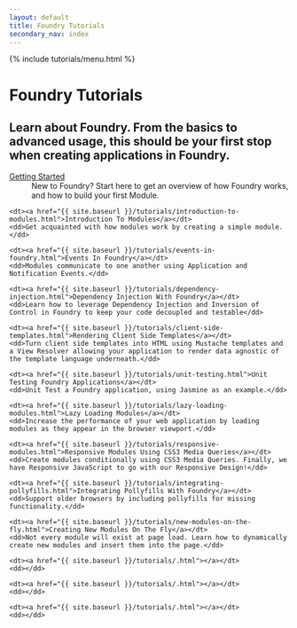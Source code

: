```yaml
---
layout: default
title: Foundry Tutorials
secondary_nav: index
---
```


{% include tutorials/menu.html %}

# Foundry Tutorials

<h2 class="intro">
	Learn about Foundry. From the basics to advanced usage, this should be your
	first stop when creating applications in Foundry.
</h2>

<dl>
	<dt><a href="{{ site.baseurl }}/tutorials/getting-started.html">Getting Started</a></dt>
	<dd>New to Foundry? Start here to get an overview of how Foundry works, and how to build your first Module.</dd>

	<dt><a href="{{ site.baseurl }}/tutorials/introduction-to-modules.html">Introduction To Modules</a></dt>
	<dd>Get acquainted with how modules work by creating a simple module.</dd>

	<dt><a href="{{ site.baseurl }}/tutorials/events-in-foundry.html">Events In Foundry</a></dt>
	<dd>Modules communicate to one another using Application and Notification Events.</dd>

	<dt><a href="{{ site.baseurl }}/tutorials/dependency-injection.html">Dependency Injection With Foundry</a></dt>
	<dd>Learn how to leverage Dependency Injection and Inversion of Control in Foundry to keep your code decoupled and testable</dd>

	<dt><a href="{{ site.baseurl }}/tutorials/client-side-templates.html">Rendering Client Side Templates</a></dt>
	<dd>Turn client side templates into HTML using Mustache templates and a View Resolver allowing your application to render data agnostic of the template language underneath.</dd>

	<dt><a href="{{ site.baseurl }}/tutorials/unit-testing.html">Unit Testing Foundry Applications</a></dt>
	<dd>Unit Test a Foundry application, using Jasmine as an example.</dd>

	<dt><a href="{{ site.baseurl }}/tutorials/lazy-loading-modules.html">Lazy Loading Modules</a></dt>
	<dd>Increase the performance of your web application by loading modules as they appear in the browser viewport.</dd>

	<dt><a href="{{ site.baseurl }}/tutorials/responsive-modules.html">Responsive Modules Using CSS3 Media Queries</a></dt>
	<dd>Create modules conditionally using CSS3 Media Queries. Finally, we have Responsive JavaScript to go with our Responsive Design!</dd>

	<dt><a href="{{ site.baseurl }}/tutorials/integrating-pollyfills.html">Integrating Pollyfills With Foundry</a></dt>
	<dd>Support older browsers by including pollyfills for missing functionality.</dd>

	<dt><a href="{{ site.baseurl }}/tutorials/new-modules-on-the-fly.html">Creating New Modules On The Fly</a></dt>
	<dd>Not every module will exist at page load. Learn how to dynamically create new modules and insert them into the page.</dd>

	<dt><a href="{{ site.baseurl }}/tutorials/.html"></a></dt>
	<dd></dd>

	<dt><a href="{{ site.baseurl }}/tutorials/.html"></a></dt>
	<dd></dd>

	<dt><a href="{{ site.baseurl }}/tutorials/.html"></a></dt>
	<dd></dd>
</dl>
